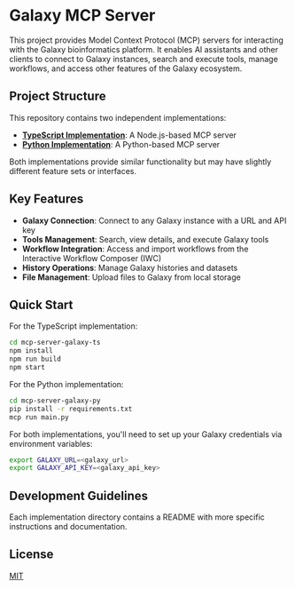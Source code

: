 # Galaxy MCP Server

This project provides Model Context Protocol (MCP) servers for interacting with the Galaxy bioinformatics platform. It enables AI assistants and other clients to connect to Galaxy instances, search and execute tools, manage workflows, and access other features of the Galaxy ecosystem.

## Project Structure

This repository contains two independent implementations:

- **[TypeScript Implementation](mcp-server-galaxy-ts/README.md)**: A Node.js-based MCP server
- **[Python Implementation](mcp-server-galaxy-py/README.md)**: A Python-based MCP server

Both implementations provide similar functionality but may have slightly different feature sets or interfaces.

## Key Features

- **Galaxy Connection**: Connect to any Galaxy instance with a URL and API key
- **Tools Management**: Search, view details, and execute Galaxy tools
- **Workflow Integration**: Access and import workflows from the Interactive Workflow Composer (IWC)
- **History Operations**: Manage Galaxy histories and datasets
- **File Management**: Upload files to Galaxy from local storage

## Quick Start

For the TypeScript implementation:
```bash
cd mcp-server-galaxy-ts
npm install
npm run build
npm start
```

For the Python implementation:
```bash
cd mcp-server-galaxy-py
pip install -r requirements.txt
mcp run main.py
```

For both implementations, you'll need to set up your Galaxy credentials via environment variables:
```bash
export GALAXY_URL=<galaxy_url>
export GALAXY_API_KEY=<galaxy_api_key>
```

## Development Guidelines

Each implementation directory contains a README with more specific instructions and documentation.

## License

[MIT](LICENSE)